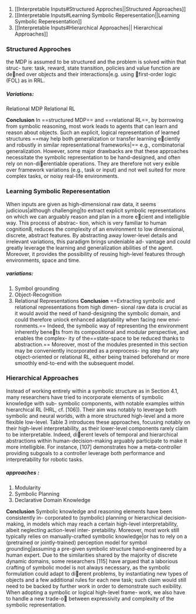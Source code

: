 1. [[Interpretable Inputs#Structured Approches||Structured Approaches]]
2. [[Interpretable Inputs#Learning Symbolic Reperesentation||Learning Symbolic Reperesentation]]
3. [[Interpretable Inputs#Hierarchical Approaches|| Hierarchical Approaches]]


### Structured Approches
the MDP is assumed to be structured and the problem is solved within that struc-
ture: task, reward, state transition, policies and value function are dened over
objects and their interactions|e.g. using first-order logic (FOL)  as in RRL.

##### Variations: 
Relational MDP
Relational RL

**Conclusion** In ==structured MDP== and ==relational RL==, by borrowing from symbolic
reasoning, most work leads to agents that can learn and reason about objects. Such
an explicit, logical representation of learned structures ==may help both generalization
or transfer learning eciently and robustly in similar representational frameworks|==
e.g., combinatorial generalization. However, some major drawbacks are that these
approaches necessitate the symbolic representation to be hand-designed, and often
rely on non-dierentiable operations. They are therefore not very 
exible over
framework variations (e.g., task or input) and not well suited for more complex
tasks, or noisy real-life environments.




### Learning Symbolic Reperesentation

When inputs are given as high-dimensional raw data, it seems judicious|although
challenging|to extract explicit symbolic representations on which we can arguably
reason and plan in a more ecient and intelligible way. This process of abstrac-
tion, which is very familiar to human cognition8, reduces the complexity of an
environment to low dimensional, discrete, abstract features. By abstracting away
lower-level details and irrelevant variations, this paradigm brings undeniable ad-
vantage and could greatly leverage the learning and generalization abilities of the
agent. Moreover, it provides the possibility of reusing high-level features through
environments, space and time.

##### variations:
1. Symbol grounding
2. Object-Recognition
3. Relational Representations
**Conclusion** ==Extracting symbolic and relational representations from high dimen-
sional raw data is crucial as it would avoid the need of hand-designing the symbolic
domain, and could therefore unlock enhanced adaptability when facing new envi-
ronments.== Indeed, the symbolic way of representing the environment inherently
benets from its compositional and modular perspective, and enables the complex-
ity of the==state-space to be reduced thanks to abstraction.== Moreover, most of the
modules presented in this section may be conveniently incorporated as a preprocess-
ing step for any object-oriented or relational RL, either being trained beforehand
or more smoothly end-to-end with the subsequent model.



### Hierarchical Approaches

Instead of working entirely within a symbolic structure as in Section 4.1, many
researchers have tried to incorporate elements of symbolic knowledge with sub-
symbolic components, with notable examples within hierarchical RL (HRL, cf.
[106]). Their aim was notably to leverage both symbolic and neural worlds, with a more structured high-level and a more flexible low-level.
Table 3 introduces these
approaches, focusing notably on their high-level interpretability, as their lower-level
components rarely claim to be interpretable. Indeed, dierent levels of temporal
and hierarchical abstractions within human-decision-making arguably participate
to make it more intelligible. For instance, [107] demonstrates how a meta-controller
providing subgoals to a controller leverage both performance and interpretability
for robotic tasks.
##### approaches : 
1. Modularity
2. Symbolic Planning
3. Declarative Domain Knowledge

**Conclusion** Symbolic knowledge and reasoning elements have been consistently in-
corporated to (symbolic) planning or hierarchical decision-making, in models which
may reach a certain high-level interpretability, albeit neglecting action-level inter-
pretability. Moreover, most work still typically relies on manually-crafted symbolic
knowledge|or has to rely on a (pretrained or jointly-trained) perception model for
symbol grounding|assuming a pre-given symbolic structure hand-engineered by a
human expert. Due to the similarities shared by the majority of discrete dynamic
domains, some researchers [115] have argued that a laborious crafting of symbolic
model is not always necessary, as the symbolic formulation could adapt to dierent
problems, by instantiating new types of objects and a few additional rules for each
new task; such claim would still need to be backed by further work in order to
demonstrate such 
exibility. When adopting a symbolic or logical high-level frame-
work, we also have to handle a new trade-o between expressivity and complexity
of the symbolic representation.

